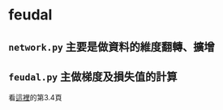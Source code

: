 # feudal

## `network.py` 主要是做資料的維度翻轉、擴增
## `feudal.py` 主做梯度及損失值的計算
看[這裡](https://github.com/Yuu-Hsuan/feudal/blob/main/README/%E4%B8%B9%E5%B0%BC%E7%88%BE%E7%B6%B2%E8%B7%AF%E6%9E%B6%E6%A7%8B%E5%88%86%E6%9E%90%E5%9C%96(%E6%96%B0).pdf)的第3.4頁
